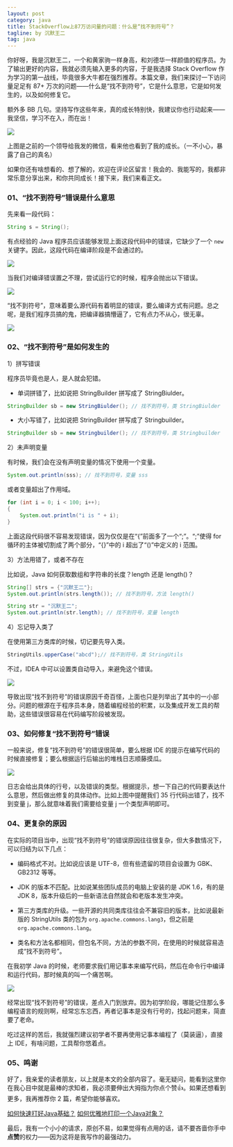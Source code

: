```yaml
---
layout: post
category: java
title: StackOverflow上87万访问量的问题：什么是“找不到符号”？
tagline: by 沉默王二
tag: java
---
```


你好呀，我是沉默王二，一个和黄家驹一样身高，和刘德华一样颜值的程序员。为了输出更好的内容，我就必须先输入更多的内容，于是我选择 Stack Overflow 作为学习的第一战线，毕竟很多大牛都在强烈推荐。本篇文章，我们来探讨一下访问量足足有 87+ 万次的问题——什么是“找不到符号”，它是什么意思，它是如何发生的，以及如何修复它。

<!--more-->


额外多 BB 几句。坚持写作这些年来，真的成长特别快，我建议你也行动起来——我坚信，学习不在入，而在出！

![](http://www.itwanger.com/assets/images/2020/02/java-cannot-find-fuhao-01.png)

上图是之前的一个领导给我发的微信，看来他也看到了我的成长。（一不小心，暴露了自己的真名）

如果你还有啥想看的、想了解的，欢迎在评论区留言！我会的、我能写的，我都非常乐意分享出来，和你共同成长！接下来，我们来看正文。

### 01、“找不到符号”错误是什么意思

先来看一段代码：

```java
String s = String();
```

有点经验的 Java 程序员应该能够发现上面这段代码中的错误，它缺少了一个 `new` 关键字。因此，这段代码在编译阶段是不会通过的。

![](http://www.itwanger.com/assets/images/2020/02/java-cannot-find-fuhao-02.png)

当我们对编译错误置之不理，尝试运行它的时候，程序会抛出以下错误。

![](http://www.itwanger.com/assets/images/2020/02/java-cannot-find-fuhao-03.png)

“找不到符号”，意味着要么源代码有着明显的错误，要么编译方式有问题。总之呢，是我们程序员搞的鬼，把编译器搞懵逼了，它有点力不从心，很无辜。

![](http://www.itwanger.com/assets/images/2020/02/java-cannot-find-fuhao-04.png)

### 02、“找不到符号”是如何发生的

1）拼写错误

程序员毕竟也是人，是人就会犯错。

- 单词拼错了，比如说把 StringBuilder 拼写成了 StringBiulder。

```java
StringBuilder sb = new StringBiulder(); // 找不到符号，类 StringBiulder
```

- 大小写错了，比如说把 StringBuilder 拼写成了 Stringbuilder。

```java
StringBuilder sb = new Stringbuilder(); // 找不到符号，类 Stringbuilder
```

2）未声明变量

有时候，我们会在没有声明变量的情况下使用一个变量。

```java
System.out.println(sss); // 找不到符号，变量 sss
```

或者变量超出了作用域。

```java
for (int i = 0; i < 100; i++);
{
    System.out.println("i is " + i);
}
```

上面这段代码很不容易发现错误，因为仅仅是在“{”前面多了一个“;”。“;”使得 for 循环的主体被切割成了两个部分，“{}”中的 i 超出了“()”中定义的 i 范围。

3）方法用错了，或者不存在

比如说，Java 如何获取数组和字符串的长度？length 还是 length()？

```java
String[] strs = {"沉默王二"};
System.out.println(strs.length()); // 找不到符号，方法 length()

String str = "沉默王二";
System.out.println(str.length); // 找不到符号，变量 length
```

4）忘记导入类了

在使用第三方类库的时候，切记要先导入类。

```java
StringUtils.upperCase("abcd");// 找不到符号，类 StringUtils
```

不过，IDEA 中可以设置类自动导入，来避免这个错误。

![](http://www.itwanger.com/assets/images/2020/02/java-cannot-find-fuhao-05.png)


导致出现“找不到符号”的错误原因千奇百怪，上面也只是列举出了其中的一小部分。问题的根源在于程序员本身，随着编程经验的积累，以及集成开发工具的帮助，这些错误很容易在代码编写阶段被发现。

### 03、如何修复“找不到符号”错误

一般来说，修复“找不到符号”的错误很简单，要么根据 IDE 的提示在编写代码的时候直接修复；要么根据运行后输出的堆栈日志顺藤摸瓜。

![](http://www.itwanger.com/assets/images/2020/02/java-cannot-find-fuhao-06.png)

日志会给出具体的行号，以及错误的类型。根据提示，想一下自己的代码要表达什么意思，然后做出修复的具体动作。比如上图中提醒我们 35 行代码出错了，找不到变量 j，那么就意味着我们需要给变量 j 一个类型声明即可。

### 04、更复杂的原因

在实际的项目当中，出现“找不到符号”的错误原因往往很复杂，但大多数情况下，可以归结为以下几点：

- 编码格式不对。比如说应该是 UTF-8，但有些遗留的项目会设置为 GBK、GB2312 等等。

- JDK 的版本不匹配。比如说某些团队成员的电脑上安装的是 JDK 1.6，有的是 JDK 8，版本升级后的一些新语法自然就会和老版本发生冲突。

- 第三方类库的升级。一些开源的共同类库往往会不兼容旧的版本，比如说最新版的 StringUtils 类的包为 `org.apache.commons.lang3`，但之前是 `org.apache.commons.lang`。

- 类名和方法名都相同，但包名不同，方法的参数不同，在使用的时候就容易造成“找不到符号”。

在我初学 Java 的时候，老师要求我们用记事本来编写代码，然后在命令行中编译和运行代码，那时候真的叫一个痛苦啊。

![](http://www.itwanger.com/assets/images/2020/02/java-cannot-find-fuhao-07.png)

经常出现“找不到符号”的错误，差点入门到放弃。因为初学阶段，哪能记住那么多编程语言的规则啊，经常忘东忘西，再者记事本是没有行号的，找起问题来，简直要了老命。

吃过这样的苦后，我就强烈建议初学者不要再使用记事本编程了（莫装逼），直接上 IDE，有啥问题，工具帮你悠着点。

### 05、鸣谢

好了，我亲爱的读者朋友，以上就是本文的全部内容了。毫无疑问，能看到这里你在我心目中就是最棒的求知者，我必须要伸出大拇指为你点个赞👍。如果还想看到更多，我再推荐你 2 篇，希望你能够喜欢。

[如何快速打好Java基础？](https://mp.weixin.qq.com/s/2_JvGgcyVwPpJ_eoAsnHVQ)
[如何优雅地打印一个Java对象？](https://mp.weixin.qq.com/s/d7j-EbhYqCnp5F63WI1lIA)

最后，我有一个小小的请求，原创不易，如果觉得有点用的话，请不要吝啬你手中**点赞**的权力——因为这将是我写作的最强动力。